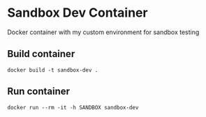 # Sandbox Dev Container
Docker container with my custom environment for sandbox testing

## Build container
```
docker build -t sandbox-dev .
```

## Run container

```
docker run --rm -it -h SANDBOX sandbox-dev
```
